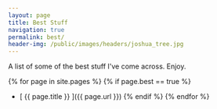 ```yaml
---
layout: page
title: Best Stuff
navigation: true
permalink: best/
header-img: /public/images/headers/joshua_tree.jpg
---
```


A list of some of the best stuff I've come across. Enjoy.

{% for page in site.pages %}
  {% if page.best == true %}
  * [ {{ page.title }} ]({{ page.url }})
  {% endif %}
{% endfor %}
